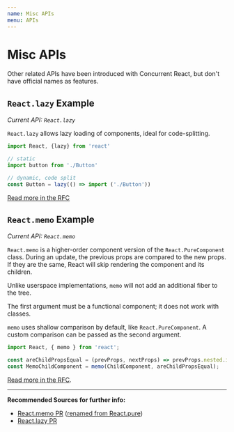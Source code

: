 ```yaml
---
name: Misc APIs
menu: APIs
---
```


# Misc APIs

Other related APIs have been introduced with Concurrent React, but don't have official names as features.

## `React.lazy` Example

_Current API: `React.lazy`_

`React.lazy` allows lazy loading of components, ideal for code-splitting.

```js
import React, {lazy} from 'react'

// static
import button from './Button'

// dynamic, code split
const Button = lazy(() => import ('./Button'))
```

[Read more in the RFC](https://github.com/reactjs/rfcs/blob/gaearon-patch-2/text/0000-lazy.md)

## `React.memo` Example

_Current API: `React.memo`_

`React.memo` is a higher-order component version of the `React.PureComponent` class.
During an update, the previous props are compared to the new props.
If they are the same, React will skip rendering the component and its children.

Unlike userspace implementations, `memo` will not add an additional fiber to the tree.

The first argument must be a functional component; it does not work with classes.

`memo` uses shallow comparison by default, like `React.PureComponent`.
A custom comparison can be passed as the second argument.

```js
import React, { memo } from 'react';

const areChildPropsEqual = (prevProps, nextProps) => prevProps.nested.id === nextProps.nested.id;
const MemoChildComponent = memo(ChildComponent, areChildPropsEqual);
```

[Read more in the RFC](https://github.com/reactjs/rfcs/blob/gaearon-patch-1/text/0000-memo.md).

---

**Recommended Sources for further info:**

- [React.memo PR](https://github.com/facebook/react/pull/13748) ([renamed from React.pure](https://github.com/facebook/react/pull/13905))
- [React.lazy PR](https://github.com/facebook/react/pull/13398)
